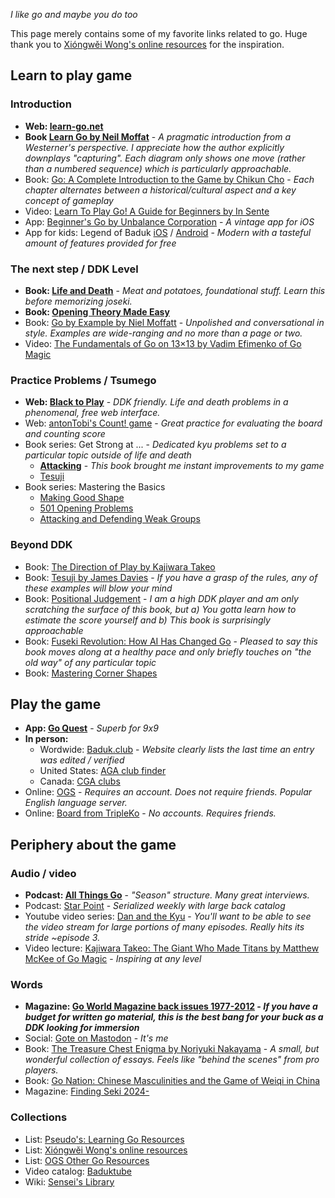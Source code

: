 *I like go and maybe you do too*

This page merely contains some of my favorite links related to go. Huge thank you to [Xióngwěi Wong's online resources](https://weiqi.soumyak4.in/posts/weiqi-resources/) for the inspiration.

## Learn to play game

### Introduction

- **Web: [learn-go.net](https://www.learn-go.net/)**
- **Book [Learn Go by Neil Moffat](https://www.learngo.co.uk/Books.php?Book=1)** - *A pragmatic introduction from a Westerner's perspective. I appreciate how the author explicitly downplays "capturing". Each diagram only shows one move (rather than a numbered sequence) which is particularly approachable.*
- Book: [Go: A Complete Introduction to the Game by Chikun Cho](https://www.biblio.com/9784906574506) -  *Each chapter alternates between a historical/cultural aspect and a key concept of gameplay*
- Video: [Learn To Play Go! A Guide for Beginners by In Sente](https://www.youtube.com/watch?v=xMshtO8h7RU)
- App: [Beginner's Go by Unbalance Corporation](http://itunes.apple.com/us/app/id381699789?mt=8) - *A vintage app for iOS*
- App for kids: Legend of Baduk [iOS](https://apps.apple.com/us/app/legend-of-baduk/id6502744705) / [Android](https://play.google.com/store/apps/details?id=kr.or.baduk.lob&hl=en_US&pli=1) - *Modern with a tasteful amount of features provided for free*

### The next step / DDK Level

- **Book: [Life and Death](https://www.biblio.com/9784906574131)** - *Meat and potatoes, foundational stuff. Learn this before memorizing joseki.*
- **Book: [Opening Theory Made Easy](https://www.biblio.com/9784906574360)**
- Book: [Go by Example by Niel Moffatt](https://www.amazon.com/Go-by-Example/dp/1453851259/) - *Unpolished and conversational in style. Examples are wide-ranging and no more than a page or two.*
- Video: [The Fundamentals of Go on 13×13 by Vadim Efimenko of Go Magic](https://gomagic.org/courses/the-fundamentals-of-go-on-13x13/)

### Practice Problems / Tsumego

- **Web: [Black to Play](https://blacktoplay.com/)** - *DDK friendly. Life and death problems in a phenomenal, free web interface.*
- Web: [antonTobi's Count! game](https://count.antontobi.com/) - *Great practice for evaluating the board and counting score*
- Book series: Get Strong at ... - *Dedicated kyu problems set to a particular topic outside of life and death*
    - **[Attacking](https://www.biblio.com/9784906574605)** - *This book brought me instant improvements to my game*
    - [Tesuji](https://www.biblio.com/9784906574568)
- Book series: Mastering the Basics
    - [Making Good Shape](https://www.biblio.com/9784906574735)
    - [501 Opening Problems](https://kiseidopublishing.com/master.htm#K71)
    - [Attacking and Defending Weak Groups ](https://biblio.com/4906574882)

### Beyond DDK

- Book: [The Direction of Play by Kajiwara Takeo](https://senseis.xmp.net/?TheDirectionOfPlay)
- Book: [Tesuji by James Davies](https://www.biblio.com/9784906574124) - *If you have a grasp of the rules, any of these examples will blow your mind*
- Book: [Positional Judgement](https://www.biblio.com/book/positional-judgement-nine-dan-cho-chikun/d/1295610665) - *I am a high DDK player and am only scratching the surface of this book, but a) You gotta learn how to estimate the score yourself and b) This book is surprisingly approachable*
- Book: [Fuseki Revolution: How AI Has Changed Go](https://www.biblio.com/book/fuseki-revolution-how-ai-has-changed/d/1679236563) - *Pleased to say this book moves along at a healthy pace and only briefly touches on "the old way" of any particular topic*
- Book: [Mastering Corner Shapes](https://www.biblio.com/booksearch/keyisbn/9798895876336)

## Play the game

- **App: [Go Quest](https://apps.apple.com/us/app/goquest/id834841918)** - *Superb for 9x9*
- **In person:**
    - Wordwide: [Baduk.club](https://baduk.club/welcome) - *Website clearly lists the last time an entry was edited / verified*
    - United States: [AGA club finder](https://usgo.org/content.aspx?page_id=225)
    - Canada: [CGA clubs](https://leago.gg/cga/clubs)
- Online: [OGS](https://online-go.com/) - *Requires an account. Does not require friends. Popular English language server.*
- Online: [Board from TripleKo](https://board.tripleko.com/) - *No accounts. Requires friends.*

## Periphery about the game

### Audio / video

- **Podcast: [All Things Go](https://allthingsgogame.alitu.com/)** - *"Season" structure. Many great interviews.*
- Podcast: [Star Point](https://starpointbaduk.com/) - *Serialized weekly with large back catalog*
- Youtube video series: [Dan and the Kyu](https://www.youtube.com/@DanandtheKyu) - *You'll want to be able to see the video stream for large portions of many episodes. Really hits its stride ~episode 3.*
- Video lecture: [Kajiwara Takeo: The Giant Who Made Titans by Matthew McKee of Go Magic](https://gomagic.org/courses/kajiwara-takeo/) - *Inspiring at any level*

### Words

- **Magazine: [Go World Magazine back issues 1977-2012](https://kiseidodigital.gumroad.com/l/gwa) - *If you have a budget for written go material, this is the best bang for your buck as a DDK looking for immersion***
- Social: [Gote on Mastodon](https://social.seattle.wa.us/home) - *It's me*
- Book: [The Treasure Chest Enigma by Noriyuki Nakayama](https://senseis.xmp.net/?TheTreasureChestEnigma) - *A small, but wonderful collection of essays. Feels like "behind the scenes" from pro players.*
- Book: [Go Nation: Chinese Masculinities and the Game of Weiqi in China](https://www.biblio.com/9780520276321)
- Magazine: [Finding Seki 2024-](https://www.etsy.com/shop/FindingSeki)

### Collections

- List: [Pseudo's: Learning Go Resources](https://docs.google.com/document/d/1AJKGbLuyCwqqAa34BtRodT6pJrXp0y8rbxUQJLqhvC0/mobilebasic)
- List: [Xióngwěi Wong's online resources](https://weiqi.soumyak4.in/posts/weiqi-resources/)
- List: [OGS Other Go Resources](https://online-go.com/docs/other-go-resources)
- Video catalog: [Baduktube](https://baduktube.soumyak4.in/)
- Wiki: [Sensei's Library](https://senseis.xmp.net/)
